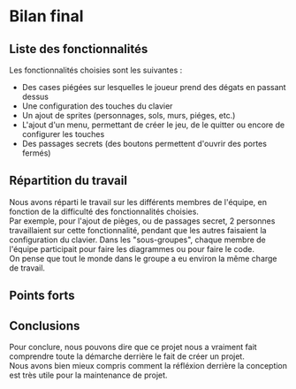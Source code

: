 # Bilan final

## Liste des fonctionnalités
Les fonctionnalités choisies sont les suivantes :
- Des cases piégées sur lesquelles le joueur prend des dégats en passant dessus
- Une configuration des touches du clavier
- Un ajout de sprites (personnages, sols, murs, piéges, etc.)
- L'ajout d'un menu, permettant de créer le jeu, de le quitter ou encore de configurer les touches
- Des passages secrets (des boutons permettent d'ouvrir des portes fermés)

## Répartition du travail
Nous avons réparti le travail sur les différents membres de l'équipe, en fonction de la difficulté des fonctionnalités choisies. 
<br>Par exemple, pour l'ajout de pièges, ou de passages secret, 2 personnes travaillaient sur cette fonctionnalité, pendant que les autres faisaient la configuration du clavier.
Dans les "sous-groupes", chaque membre de l'équipe participait pour faire les diagrammes ou pour faire le code.
<br>On pense que tout le monde dans le groupe a eu environ la même charge de travail.

## Points forts



## Conclusions
Pour conclure, nous pouvons dire que ce projet nous a vraiment fait comprendre toute la démarche derrière le fait de créer un projet. 
<br>Nous avons bien mieux compris comment la réfléxion derrière la conception est très utile pour la maintenance de projet.